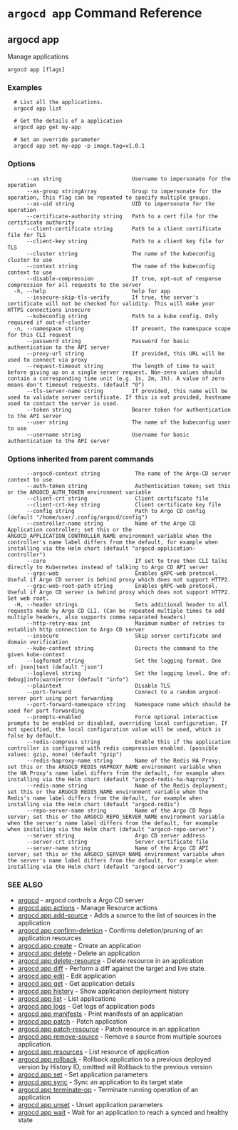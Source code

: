 # `argocd app` Command Reference

## argocd app

Manage applications

```
argocd app [flags]
```

### Examples

```
  # List all the applications.
  argocd app list

  # Get the details of a application
  argocd app get my-app

  # Set an override parameter
  argocd app set my-app -p image.tag=v1.0.1
```

### Options

```
      --as string                      Username to impersonate for the operation
      --as-group stringArray           Group to impersonate for the operation, this flag can be repeated to specify multiple groups.
      --as-uid string                  UID to impersonate for the operation
      --certificate-authority string   Path to a cert file for the certificate authority
      --client-certificate string      Path to a client certificate file for TLS
      --client-key string              Path to a client key file for TLS
      --cluster string                 The name of the kubeconfig cluster to use
      --context string                 The name of the kubeconfig context to use
      --disable-compression            If true, opt-out of response compression for all requests to the server
  -h, --help                           help for app
      --insecure-skip-tls-verify       If true, the server's certificate will not be checked for validity. This will make your HTTPS connections insecure
      --kubeconfig string              Path to a kube config. Only required if out-of-cluster
  -n, --namespace string               If present, the namespace scope for this CLI request
      --password string                Password for basic authentication to the API server
      --proxy-url string               If provided, this URL will be used to connect via proxy
      --request-timeout string         The length of time to wait before giving up on a single server request. Non-zero values should contain a corresponding time unit (e.g. 1s, 2m, 3h). A value of zero means don't timeout requests. (default "0")
      --tls-server-name string         If provided, this name will be used to validate server certificate. If this is not provided, hostname used to contact the server is used.
      --token string                   Bearer token for authentication to the API server
      --user string                    The name of the kubeconfig user to use
      --username string                Username for basic authentication to the API server
```

### Options inherited from parent commands

```
      --argocd-context string           The name of the Argo-CD server context to use
      --auth-token string               Authentication token; set this or the ARGOCD_AUTH_TOKEN environment variable
      --client-crt string               Client certificate file
      --client-crt-key string           Client certificate key file
      --config string                   Path to Argo CD config (default "/home/user/.config/argocd/config")
      --controller-name string          Name of the Argo CD Application controller; set this or the ARGOCD_APPLICATION_CONTROLLER_NAME environment variable when the controller's name label differs from the default, for example when installing via the Helm chart (default "argocd-application-controller")
      --core                            If set to true then CLI talks directly to Kubernetes instead of talking to Argo CD API server
      --grpc-web                        Enables gRPC-web protocol. Useful if Argo CD server is behind proxy which does not support HTTP2.
      --grpc-web-root-path string       Enables gRPC-web protocol. Useful if Argo CD server is behind proxy which does not support HTTP2. Set web root.
  -H, --header strings                  Sets additional header to all requests made by Argo CD CLI. (Can be repeated multiple times to add multiple headers, also supports comma separated headers)
      --http-retry-max int              Maximum number of retries to establish http connection to Argo CD server
      --insecure                        Skip server certificate and domain verification
      --kube-context string             Directs the command to the given kube-context
      --logformat string                Set the logging format. One of: json|text (default "json")
      --loglevel string                 Set the logging level. One of: debug|info|warn|error (default "info")
      --plaintext                       Disable TLS
      --port-forward                    Connect to a random argocd-server port using port forwarding
      --port-forward-namespace string   Namespace name which should be used for port forwarding
      --prompts-enabled                 Force optional interactive prompts to be enabled or disabled, overriding local configuration. If not specified, the local configuration value will be used, which is false by default.
      --redis-compress string           Enable this if the application controller is configured with redis compression enabled. (possible values: gzip, none) (default "gzip")
      --redis-haproxy-name string       Name of the Redis HA Proxy; set this or the ARGOCD_REDIS_HAPROXY_NAME environment variable when the HA Proxy's name label differs from the default, for example when installing via the Helm chart (default "argocd-redis-ha-haproxy")
      --redis-name string               Name of the Redis deployment; set this or the ARGOCD_REDIS_NAME environment variable when the Redis's name label differs from the default, for example when installing via the Helm chart (default "argocd-redis")
      --repo-server-name string         Name of the Argo CD Repo server; set this or the ARGOCD_REPO_SERVER_NAME environment variable when the server's name label differs from the default, for example when installing via the Helm chart (default "argocd-repo-server")
      --server string                   Argo CD server address
      --server-crt string               Server certificate file
      --server-name string              Name of the Argo CD API server; set this or the ARGOCD_SERVER_NAME environment variable when the server's name label differs from the default, for example when installing via the Helm chart (default "argocd-server")
```

### SEE ALSO

* [argocd](argocd.md)	 - argocd controls a Argo CD server
* [argocd app actions](argocd_app_actions.md)	 - Manage Resource actions
* [argocd app add-source](argocd_app_add-source.md)	 - Adds a source to the list of sources in the application
* [argocd app confirm-deletion](argocd_app_confirm-deletion.md)	 - Confirms deletion/pruning of an application resources
* [argocd app create](argocd_app_create.md)	 - Create an application
* [argocd app delete](argocd_app_delete.md)	 - Delete an application
* [argocd app delete-resource](argocd_app_delete-resource.md)	 - Delete resource in an application
* [argocd app diff](argocd_app_diff.md)	 - Perform a diff against the target and live state.
* [argocd app edit](argocd_app_edit.md)	 - Edit application
* [argocd app get](argocd_app_get.md)	 - Get application details
* [argocd app history](argocd_app_history.md)	 - Show application deployment history
* [argocd app list](argocd_app_list.md)	 - List applications
* [argocd app logs](argocd_app_logs.md)	 - Get logs of application pods
* [argocd app manifests](argocd_app_manifests.md)	 - Print manifests of an application
* [argocd app patch](argocd_app_patch.md)	 - Patch application
* [argocd app patch-resource](argocd_app_patch-resource.md)	 - Patch resource in an application
* [argocd app remove-source](argocd_app_remove-source.md)	 - Remove a source from multiple sources application.
* [argocd app resources](argocd_app_resources.md)	 - List resource of application
* [argocd app rollback](argocd_app_rollback.md)	 - Rollback application to a previous deployed version by History ID, omitted will Rollback to the previous version
* [argocd app set](argocd_app_set.md)	 - Set application parameters
* [argocd app sync](argocd_app_sync.md)	 - Sync an application to its target state
* [argocd app terminate-op](argocd_app_terminate-op.md)	 - Terminate running operation of an application
* [argocd app unset](argocd_app_unset.md)	 - Unset application parameters
* [argocd app wait](argocd_app_wait.md)	 - Wait for an application to reach a synced and healthy state

